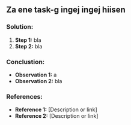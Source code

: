 ## Za ene task-g ingej ingej hiisen

### Solution:

1. **Step 1:** bla
2. **Step 2:** bla

### Conclustion:

- **Observation 1:** a
- **Observation 2:** bla

### References:

- **Reference 1:** [Description or link]
- **Reference 2:** [Description or link]
